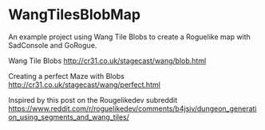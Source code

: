 # WangTilesBlobMap
An example project using Wang Tile Blobs to create a Roguelike map with SadConsole and GoRogue. 

Wang Tile Blobs
http://cr31.co.uk/stagecast/wang/blob.html

Creating a perfect Maze with Blobs
http://cr31.co.uk/stagecast/wang/perfect.html

Inspired by this post on the Rougelikedev subreddit
https://www.reddit.com/r/roguelikedev/comments/b4jsiv/dungeon_generation_using_segments_and_wang_tiles/
